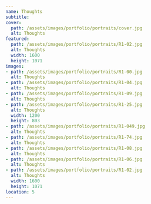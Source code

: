 ```yaml
---
name: Thoughts 
subtitle:
cover:
  path: /assets/images/portfolio/portraits/cover.jpg
  alt: Thoughts
featured:
  path: /assets/images/portfolio/portraits/R1-02.jpg
  alt: Thoughts
  width: 1600
  height: 1071
images:
- path: /assets/images/portfolio/portraits/R1-00.jpg
  alt: Thoughts
- path: /assets/images/portfolio/portraits/R1-04.jpg
  alt: Thoughts
- path: /assets/images/portfolio/portraits/R1-09.jpg
  alt: Thoughts
- path: /assets/images/portfolio/portraits/R1-25.jpg
  alt: Thoughts
  width: 1200
  height: 803
- path: /assets/images/portfolio/portraits/R1-049.jpg
  alt: Thoughts
- path: /assets/images/portfolio/portraits/R1-74.jpg
  alt: Thoughts
- path: /assets/images/portfolio/portraits/R1-08.jpg
  alt: Thoughts
- path: /assets/images/portfolio/portraits/R1-06.jpg
  alt: Thoughts
- path: /assets/images/portfolio/portraits/R1-02.jpg
  alt: Thoughts
  width: 1600
  height: 1071
location: 5
---
```

